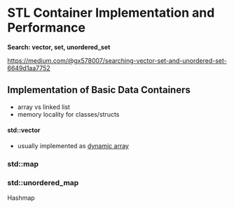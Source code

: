 # STL Container Implementation and Performance





**Search: vector, set, unordered_set**

https://medium.com/@gx578007/searching-vector-set-and-unordered-set-6649d1aa7752







## Implementation of Basic Data Containers

- array vs linked list
- memory locality for classes/structs



#### std::vector

- usually implemented as [dynamic array](https://en.wikipedia.org/wiki/Dynamic_array)





### std::map





### std::unordered_map

Hashmap
